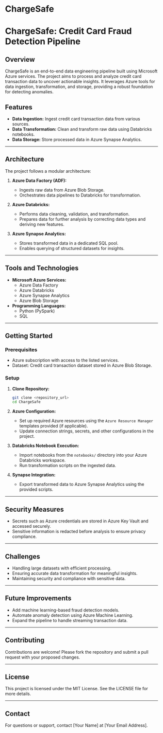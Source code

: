 # ChargeSafe

# ChargeSafe: Credit Card Fraud Detection Pipeline

## Overview
ChargeSafe is an end-to-end data engineering pipeline built using Microsoft Azure services. The project aims to process and analyze credit card transaction data to uncover actionable insights. It leverages Azure tools for data ingestion, transformation, and storage, providing a robust foundation for detecting anomalies.

## Features
- **Data Ingestion:** Ingest credit card transaction data from various sources.
- **Data Transformation:** Clean and transform raw data using Databricks notebooks.
- **Data Storage:** Store processed data in Azure Synapse Analytics.

---

## Architecture
The project follows a modular architecture:

1. **Azure Data Factory (ADF):**
   - Ingests raw data from Azure Blob Storage.
   - Orchestrates data pipelines to Databricks for transformation.

2. **Azure Databricks:**
   - Performs data cleaning, validation, and transformation.
   - Prepares data for further analysis by correcting data types and deriving new features.

3. **Azure Synapse Analytics:**
   - Stores transformed data in a dedicated SQL pool.
   - Enables querying of structured datasets for insights.

---

## Tools and Technologies
- **Microsoft Azure Services:**
  - Azure Data Factory
  - Azure Databricks
  - Azure Synapse Analytics
  - Azure Blob Storage
- **Programming Languages:**
  - Python (PySpark)
  - SQL

---

## Getting Started

### Prerequisites
- Azure subscription with access to the listed services.
- Dataset: Credit card transaction dataset stored in Azure Blob Storage.

### Setup
1. **Clone Repository:**
   ```bash
   git clone <repository_url>
   cd ChargeSafe
   ```

2. **Azure Configuration:**
   - Set up required Azure resources using the `Azure Resource Manager` templates provided (if applicable).
   - Update connection strings, secrets, and other configurations in the project.

3. **Databricks Notebook Execution:**
   - Import notebooks from the `notebooks/` directory into your Azure Databricks workspace.
   - Run transformation scripts on the ingested data.

4. **Synapse Integration:**
   - Export transformed data to Azure Synapse Analytics using the provided scripts.

---

## Security Measures
- Secrets such as Azure credentials are stored in Azure Key Vault and accessed securely.
- Sensitive information is redacted before analysis to ensure privacy compliance.

---

## Challenges
- Handling large datasets with efficient processing.
- Ensuring accurate data transformation for meaningful insights.
- Maintaining security and compliance with sensitive data.

---

## Future Improvements
- Add machine learning-based fraud detection models.
- Automate anomaly detection using Azure Machine Learning.
- Expand the pipeline to handle streaming transaction data.

---

## Contributing
Contributions are welcome! Please fork the repository and submit a pull request with your proposed changes.

---

## License
This project is licensed under the MIT License. See the LICENSE file for more details.

---

## Contact
For questions or support, contact [Your Name] at [Your Email Address].

